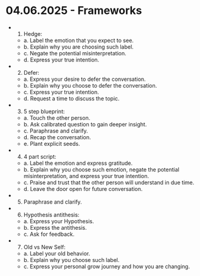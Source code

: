 # 04.06.2025 - Frameworks

- 1. Hedge:
    - a. Label the emotion that you expect to see.
    - b. Explain why you are choosing such label.
    - c. Negate the potential misinterpretation.
    - d. Express your true intention.

- 2. Defer:
    - a. Express your desire to defer the conversation.
    - b. Explain why you choose to defer the conversation.
    - c. Express your true intention.
    - d. Request a time to discuss the topic.

- 3. 5 step blueprint:
    - a. Touch the other person.
    - b. Ask calibrated question to gain deeper insight.
    - c. Paraphrase and clarify.
    - d. Recap the conversation.
    - e. Plant explicit seeds.

- 4. 4 part script:
    - a. Label the emotion and express gratitude.
    - b. Explain why you choose such emotion, negate the potential misinterpretation, and express your true intention.
    - c. Praise and trust that the other person will understand in due time.
    - d. Leave the door open for future conversation.

- 5. Paraphrase and clarify.

- 6. Hypothesis antithesis:
    - a. Express your Hypothesis.
    - b. Express the antithesis.
    - c. Ask for feedback.

- 7. Old vs New Self:
    - a. Label your old behavior.
    - b. Explain why you choose such label.
    - c. Express your personal grow journey and how you are changing.
